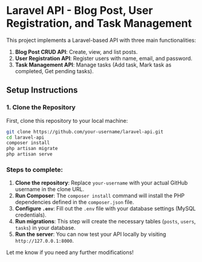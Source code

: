 # Laravel API - Blog Post, User Registration, and Task Management

This project implements a Laravel-based API with three main functionalities:
1. **Blog Post CRUD API**: Create, view, and list posts.
2. **User Registration API**: Register users with name, email, and password.
3. **Task Management API**: Manage tasks (Add task, Mark task as completed, Get pending tasks).

## Setup Instructions

### 1. Clone the Repository

First, clone this repository to your local machine:

```bash
git clone https://github.com/your-username/laravel-api.git
cd laravel-api
composer install
php artisan migrate
php artisan serve
```


### Steps to complete:

1. **Clone the repository**: Replace `your-username` with your actual GitHub username in the clone URL.
2. **Run Composer**: The `composer install` command will install the PHP dependencies defined in the `composer.json` file.
3. **Configure `.env`**: Fill out the `.env` file with your database settings (MySQL credentials).
4. **Run migrations**: This step will create the necessary tables (`posts`, `users`, `tasks`) in your database.
5. **Run the server**: You can now test your API locally by visiting `http://127.0.0.1:8000`.

Let me know if you need any further modifications!
